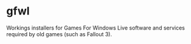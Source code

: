 # gfwl
Workings installers for Games For Windows Live software and services required by old games (such as Fallout 3).
